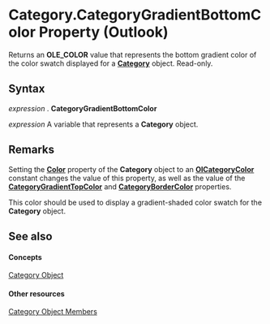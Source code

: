 
# Category.CategoryGradientBottomColor Property (Outlook)

Returns an  **OLE_COLOR** value that represents the bottom gradient color of the color swatch displayed for a **[Category](143ef095-54b0-cbe2-e356-632029061ac2.md)** object. Read-only.


## Syntax

 _expression_ . **CategoryGradientBottomColor**

 _expression_ A variable that represents a **Category** object.


## Remarks

Setting the  **[Color](42814031-97ee-bb71-7c24-4ddd367d793c.md)** property of the **Category** object to an **[OlCategoryColor](048bbc6b-c49f-68a3-ac59-b61204e5ef78.md)** constant changes the value of this property, as well as the value of the **[CategoryGradientTopColor](deb7a986-8afd-465c-ed8e-3cf669f96a35.md)** and **[CategoryBorderColor](95251459-f216-7cc8-55ef-c939090cf3bf.md)** properties.

This color should be used to display a gradient-shaded color swatch for the  **Category** object.


## See also


#### Concepts


[Category Object](143ef095-54b0-cbe2-e356-632029061ac2.md)
#### Other resources


[Category Object Members](c33f2d50-2402-e8fe-ceef-335a708c95e6.md)
